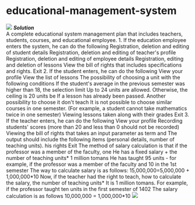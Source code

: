 # educational-management-system
<img src="https://github.com/HoseinRezaeeM/educational-management-system/blob/master/education-management-system-in-bangladesh-bidyaan.jpg">
<i><b>Solution</b></i>
<br>
A complete educational system management plan that includes teachers, students, courses, and educational employee.
1. If the education employee enters the system, he can do the following
Registration, deletion and editing of student details 
Registration, deletion and editing of teacher's profile 
Registration, deletion and editing of employee details 
Registration, editing and deletion of lessons 
View the bill of rights that includes specifications and rights. 
Exit
2. If the student enters, he can do the following
View your profile 
View the list of lessons 
The possibility of choosing a unit with the following conditions 
If the student's average in the previous semester was higher than 18, the selection limit 
Up to 24 units are allowed. Otherwise, the ceiling is 20 units
be
If a lesson has already been passed. Another possibility to choose it 
don't teach
It is not possible to choose similar courses in one semester. 
(For example, a student cannot take mathematics twice in one semester)
Viewing lessons taken along with their grades 
Exit
3. If the teacher enters, he can do the following
View your profile 
Recording students' scores (more than 20 and less than 0 should not be recorded) 
Viewing the bill of rights that takes an input parameter as term and
The output should include the following items (personal details, number of teaching units).
his rights
Exit 
The method of salary calculation is that if the professor was a member of the faculty, one
He has a fixed salary + the number of teaching units* 1 million tomans
He has taught 95 units - for example, if the professor was a member of the faculty and 10 in the 1st semester
The way to calculate salary is as follows:
15,000,000=5,000,000 + 1,000,000*10
Now, if the teacher had the right to teach, how to calculate the salary, the number of teaching units*
It is 1 million tomans.
For example, if the professor taught ten units in the first semester of 1402
The salary calculation is as follows
10,000,000 = 1,000,000*10
<img src="https://github.com/HoseinRezaeeM/educational-management-system/blob/master/Untitled.png">
